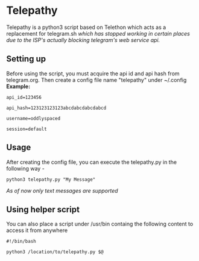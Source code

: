 # Telepathy
Telepathy is a python3 script based on Telethon which acts as a replacement for telegram.sh _which has stopped working in certain places due to the ISP's actually blocking telegram's web service api._


## Setting up
Before using the script, you must acquire the api id and api hash from telegram.org. Then create a config file name "telepathy" under ~/.config
**Example:**

`api_id=123456`

`api_hash=123123123123abcdabcdabcdabcd`

`username=oddlyspaced`

`session=default`

## Usage
After creating the config file, you can execute the telepathy.py in the following way -

`python3 telepathy.py "My Message"`

_As of now only text messages are supported_

## Using helper script
You can also place a script under /usr/bin containg the following content to access it from anywhere

`#!/bin/bash`

`python3 /location/to/telepathy.py $@`



